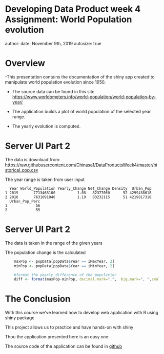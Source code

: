 
Developing Data Product week 4 Assignment: World Population evolution
========================================================
author:
date: November 9th, 2019
autosize: true

Overview
========================================================

-This presentation contains the documentation of the shiny app created to manipulate world population evolution since 1950.

- The source data can be found in this site <https://www.worldometers.info/world-population/world-population-by-year/>

- The application builds a plot of world population of the selected year range.

- The yearly evolution is computed.

Server UI Part 2
========================================================

The data is download from: https://raw.githubusercontent.com/Chinasa1/DataProductsWeek4/master/historical_pop.csv

The year range is taken from user input

```
  Year World_Population Yearly_Change Net_Change Density  Urban_Pop
1 2019       7713468100          1.08   82377060      52 4299438618
2 2018       7631091040          1.10   83232115      51 4219817318
  Urban_Pop_Perc
1             56
2             55
```

Server UI Part 2
========================================================

The data is taken in the range of the given years


The population change is the calculated

```r
    maxPop <- popData[popData$Year == iMaxYear, 2]
    minPop <- popData[popData$Year == iMinYear, 2]

    #format the yearly difference of the population
    diff <- format(maxPop-minPop, decimal.mark=",",  big.mark=", ",small.mark=".", small.interval=3)
```

The Conclusion
========================================================

With this course we've learned how to develop web application with R using shiny package

This project allows us to practice and have hands-on with shiny

Thou the application presented here is an easy one.

The source code of the application can be found in [github]

[github]: https://github.com/Chinasa1/DataProductsWeek4
